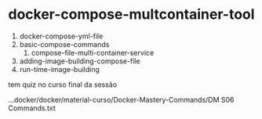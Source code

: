 # docker-compose-multcontainer-tool

1. docker-compose-yml-file
1. basic-compose-commands
    1. compose-file-multi-container-service
1. adding-image-building-compose-file
1. run-time-image-building


tem quiz no curso final da sessão



...docker/docker/material-curso/Docker-Mastery-Commands/DM S06 Commands.txt